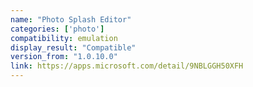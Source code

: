 ```yaml
---
name: "Photo Splash Editor"
categories: ['photo']
compatibility: emulation
display_result: "Compatible"
version_from: "1.0.10.0"
link: https://apps.microsoft.com/detail/9NBLGGH50XFH
---
```

